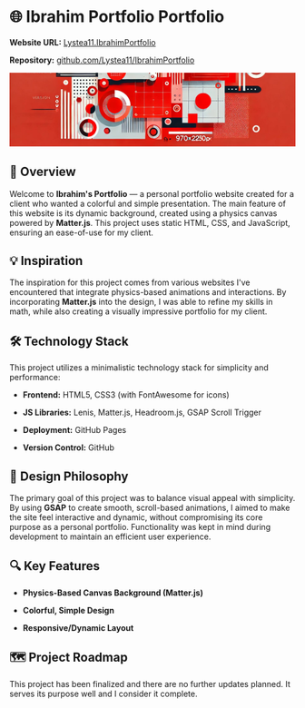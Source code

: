 # 🌐 Ibrahim Portfolio Portfolio

  

**Website URL:** [Lystea11.IbrahimPortfolio](https://lystea11.github.io/IbrahimPortfolio/)

**Repository:** [github.com/Lystea11/IbrahimPortfolio](https://github.com/Lystea11/IbrahimPortfolio)

  

![Project Banner](https://github.com/Lystea11/IbrahimPortfolio/blob/main/Banner.png)

  

## 🚀 Overview

  

Welcome to **Ibrahim's Portfolio** — a personal portfolio website created for a client who wanted a colorful and simple presentation. The main feature of this website is its dynamic background, created using a physics canvas powered by **Matter.js**. This project uses static HTML, CSS, and JavaScript, ensuring an ease-of-use for my client.

  

## 💡 Inspiration

  

The inspiration for this project comes from various websites I've encountered that integrate physics-based animations and interactions. By incorporating **Matter.js** into the design, I was able to refine my skills in math, while also creating a visually impressive portfolio for my client.

  

## 🛠️ Technology Stack

  

This project utilizes a minimalistic technology stack for simplicity and performance:

  

-  **Frontend:** HTML5, CSS3 (with FontAwesome for icons)

-  **JS Libraries:** Lenis, Matter.js, Headroom.js, GSAP Scroll Trigger

-  **Deployment:** GitHub Pages

-  **Version Control:** GitHub

  

## 🎨 Design Philosophy

  

The primary goal of this project was to balance visual appeal with simplicity. By using **GSAP** to create smooth, scroll-based animations, I aimed to make the site feel interactive and dynamic, without compromising its core purpose as a personal portfolio. Functionality was kept in mind during development to maintain an efficient user experience.

  

## 🔍 Key Features

  

-  **Physics-Based Canvas Background (Matter.js)**

-  **Colorful, Simple Design**

-  **Responsive/Dynamic Layout**

  

## 🗺️ Project Roadmap

  

This project has been finalized and there are no further updates planned. It serves its purpose well and I consider it complete.
